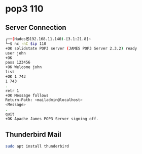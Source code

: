 # pop3 110

## Server Connection

``` bash
┌──(Hades㉿192.168.11.140)-[3.1:21.8]~
└─$ nc -nC $ip 110
+OK solidstate POP3 server (JAMES POP3 Server 2.3.2) ready 
user john
+OK
pass 123456
+OK Welcome john
list
+OK 1 743
1 743
.
retr 1
+OK Message follows
Return-Path: <mailadmin@localhost>
<Message>
.
quit
+OK Apache James POP3 Server signing off.
```

## Thunderbird Mail

``` bash
sudo apt install thunderbird
```